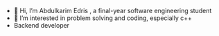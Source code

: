 - 👋 Hi, I’m Abdulkarim Edris , a final-year software engineering student
- 👀 I’m interested in problem solving and coding, especially c++ 
- Backend developer 

